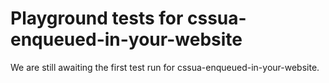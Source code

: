 # Playground tests for cssua-enqueued-in-your-website
We are still awaiting the first test run for cssua-enqueued-in-your-website.
